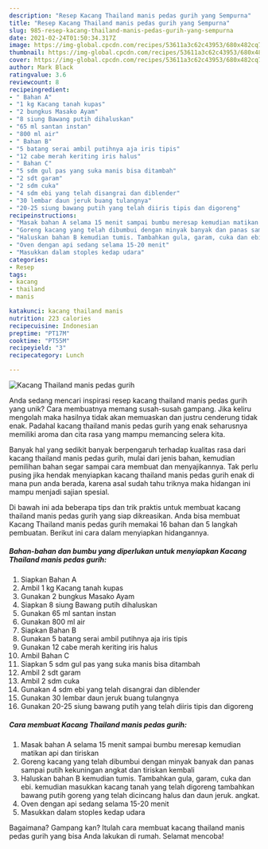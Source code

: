 ```yaml
---
description: "Resep Kacang Thailand manis pedas gurih yang Sempurna"
title: "Resep Kacang Thailand manis pedas gurih yang Sempurna"
slug: 985-resep-kacang-thailand-manis-pedas-gurih-yang-sempurna
date: 2021-02-24T01:50:34.317Z
image: https://img-global.cpcdn.com/recipes/53611a3c62c43953/680x482cq70/kacang-thailand-manis-pedas-gurih-foto-resep-utama.jpg
thumbnail: https://img-global.cpcdn.com/recipes/53611a3c62c43953/680x482cq70/kacang-thailand-manis-pedas-gurih-foto-resep-utama.jpg
cover: https://img-global.cpcdn.com/recipes/53611a3c62c43953/680x482cq70/kacang-thailand-manis-pedas-gurih-foto-resep-utama.jpg
author: Mark Black
ratingvalue: 3.6
reviewcount: 8
recipeingredient:
- " Bahan A"
- "1 kg Kacang tanah kupas"
- "2 bungkus Masako Ayam"
- "8 siung Bawang putih dihaluskan"
- "65 ml santan instan"
- "800 ml air"
- " Bahan B"
- "5 batang serai ambil putihnya aja iris tipis"
- "12 cabe merah keriting iris halus"
- " Bahan C"
- "5 sdm gul pas yang suka manis bisa ditambah"
- "2 sdt garam"
- "2 sdm cuka"
- "4 sdm ebi yang telah disangrai dan diblender"
- "30 lembar daun jeruk buang tulangnya"
- "20-25 siung bawang putih yang telah diiris tipis dan digoreng"
recipeinstructions:
- "Masak bahan A selama 15 menit sampai bumbu meresap kemudian matikan api dan tiriskan"
- "Goreng kacang yang telah dibumbui dengan minyak banyak dan panas sampai putih kekuningan angkat dan tiriskan kembali"
- "Haluskan bahan B kemudian tumis. Tambahkan gula, garam, cuka dan ebi. kemudian masukkan kacang tanah yang telah digoreng tambahkan bawang putih goreng yang telah dicincang halus dan daun jeruk. angkat."
- "Oven dengan api sedang selama 15-20 menit"
- "Masukkan dalam stoples kedap udara"
categories:
- Resep
tags:
- kacang
- thailand
- manis

katakunci: kacang thailand manis 
nutrition: 223 calories
recipecuisine: Indonesian
preptime: "PT17M"
cooktime: "PT55M"
recipeyield: "3"
recipecategory: Lunch

---
```



![Kacang Thailand manis pedas gurih](https://img-global.cpcdn.com/recipes/53611a3c62c43953/680x482cq70/kacang-thailand-manis-pedas-gurih-foto-resep-utama.jpg)

Anda sedang mencari inspirasi resep kacang thailand manis pedas gurih yang unik? Cara membuatnya memang susah-susah gampang. Jika keliru mengolah maka hasilnya tidak akan memuaskan dan justru cenderung tidak enak. Padahal kacang thailand manis pedas gurih yang enak seharusnya memiliki aroma dan cita rasa yang mampu memancing selera kita.



Banyak hal yang sedikit banyak berpengaruh terhadap kualitas rasa dari kacang thailand manis pedas gurih, mulai dari jenis bahan, kemudian pemilihan bahan segar sampai cara membuat dan menyajikannya. Tak perlu pusing jika hendak menyiapkan kacang thailand manis pedas gurih enak di mana pun anda berada, karena asal sudah tahu triknya maka hidangan ini mampu menjadi sajian spesial.


Di bawah ini ada beberapa tips dan trik praktis untuk membuat kacang thailand manis pedas gurih yang siap dikreasikan. Anda bisa membuat Kacang Thailand manis pedas gurih memakai 16 bahan dan 5 langkah pembuatan. Berikut ini cara dalam menyiapkan hidangannya.

<!--inarticleads1-->

##### Bahan-bahan dan bumbu yang diperlukan untuk menyiapkan Kacang Thailand manis pedas gurih:

1. Siapkan  Bahan A
1. Ambil 1 kg Kacang tanah kupas
1. Gunakan 2 bungkus Masako Ayam
1. Siapkan 8 siung Bawang putih dihaluskan
1. Gunakan 65 ml santan instan
1. Gunakan 800 ml air
1. Siapkan  Bahan B
1. Gunakan 5 batang serai ambil putihnya aja iris tipis
1. Gunakan 12 cabe merah keriting iris halus
1. Ambil  Bahan C
1. Siapkan 5 sdm gul pas yang suka manis bisa ditambah
1. Ambil 2 sdt garam
1. Ambil 2 sdm cuka
1. Gunakan 4 sdm ebi yang telah disangrai dan diblender
1. Gunakan 30 lembar daun jeruk buang tulangnya
1. Gunakan 20-25 siung bawang putih yang telah diiris tipis dan digoreng




<!--inarticleads2-->

##### Cara membuat Kacang Thailand manis pedas gurih:

1. Masak bahan A selama 15 menit sampai bumbu meresap kemudian matikan api dan tiriskan
1. Goreng kacang yang telah dibumbui dengan minyak banyak dan panas sampai putih kekuningan angkat dan tiriskan kembali
1. Haluskan bahan B kemudian tumis. Tambahkan gula, garam, cuka dan ebi. kemudian masukkan kacang tanah yang telah digoreng tambahkan bawang putih goreng yang telah dicincang halus dan daun jeruk. angkat.
1. Oven dengan api sedang selama 15-20 menit
1. Masukkan dalam stoples kedap udara




Bagaimana? Gampang kan? Itulah cara membuat kacang thailand manis pedas gurih yang bisa Anda lakukan di rumah. Selamat mencoba!
